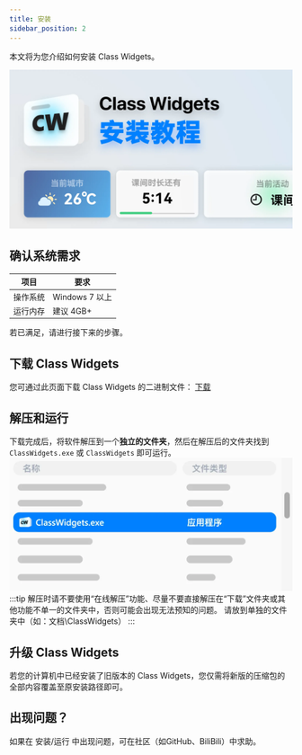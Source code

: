 ```yaml
---
title: 安装
sidebar_position: 2
---
```


本文将为您介绍如何安装 Class Widgets。

![安装](./install.png)

## 确认系统需求

|项目|要求|
|-|-|
|操作系统|Windows 7 以上|
|运行内存|建议 4GB+|

若已满足，请进行接下来的步骤。

## 下载 Class Widgets
您可通过此页面下载 Class Widgets 的二进制文件：
[下载](https://classwidgets.rinlit.cn/download)

## 解压和运行
下载完成后，将软件解压到一个**独立的文件夹**，然后在解压后的文件夹找到 `ClassWidgets.exe` 或 `ClassWidgets` 即可运行。
![解压文件后找到 ClassWidgets.exe 主程序](install-1.png)
:::tip
解压时请不要使用“在线解压”功能、尽量不要直接解压在“下载”文件夹或其他功能不单一的文件夹中，否则可能会出现无法预知的问题。
请放到单独的文件夹中（如：文档\ClassWidgets）
:::
## 升级 Class Widgets
若您的计算机中已经安装了旧版本的 Class Widgets，您仅需将新版的压缩包的全部内容覆盖至原安装路径即可。
## 出现问题？
如果在 安装/运行 中出现问题，可在社区（如GitHub、BiliBili）中求助。